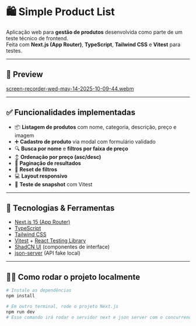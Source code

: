 # 🛍️ Simple Product List

Aplicação web para **gestão de produtos** desenvolvida como parte de um teste técnico de frontend.  
Feita com **Next.js (App Router)**, **TypeScript**, **Tailwind CSS** e **Vitest** para testes.

---

## 📸 Preview
[screen-recorder-wed-may-14-2025-10-09-44.webm](https://github.com/user-attachments/assets/35816a69-e097-4f96-ba85-4136afdeb9d9)


---

## ✅ Funcionalidades implementadas

- 📦 **Listagem de produtos** com nome, categoria, descrição, preço e imagem
- ➕ **Cadastro de produto** via modal com formulário validado
- 🔍 **Busca por nome** e **filtros por faixa de preço**
- ↕️ **Ordenação por preço (asc/desc)**
- 📄 **Paginação de resultados**
- 🧼 **Reset de filtros**
- 💻 **Layout responsivo**
- 🧪 **Teste de snapshot** com Vitest

---

## 🧰 Tecnologias & Ferramentas

- [Next.js 15 (App Router)](https://nextjs.org/)
- [TypeScript](https://www.typescriptlang.org/)
- [Tailwind CSS](https://tailwindcss.com/)
- [Vitest](https://vitest.dev/) + [React Testing Library](https://testing-library.com/)
- [ShadCN UI](https://ui.shadcn.dev/) (componentes de interface)
- [json-server](https://github.com/typicode/json-server) (API fake local)

---

## 🧑‍💻 Como rodar o projeto localmente

```bash
# Instale as dependências
npm install

# Em outro terminal, rode o projeto Next.js
npm run dev
# Esse comando irá rodar o servidor next e json server com o concurrency
